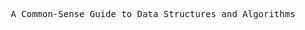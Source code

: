 <p align="center">
    <samp>
        A Common-Sense Guide to Data Structures and Algorithms
    </samp>
</p>
